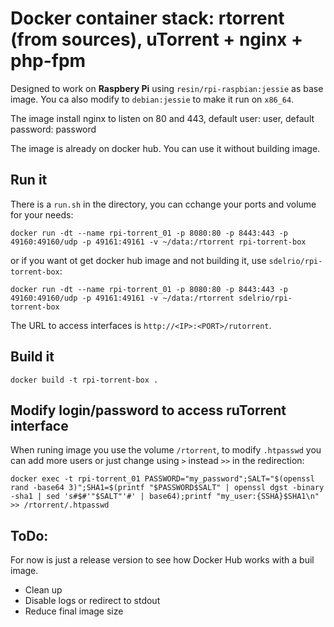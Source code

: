 
# Docker container stack: rtorrent (from sources), uTorrent + nginx + php-fpm 

Designed to work on **Raspbery Pi** using `resin/rpi-raspbian:jessie` as base image. You ca also modify to `debian:jessie` to make it run on `x86_64`.

The image install nginx to listen on 80 and 443, default user: user, default password: password

The image is already on docker hub. You can use it without building image.


## Run it

There is a `run.sh` in the directory, you can cchange your ports and volume for your needs:

```
docker run -dt --name rpi-torrent_01 -p 8080:80 -p 8443:443 -p 49160:49160/udp -p 49161:49161 -v ~/data:/rtorrent rpi-torrent-box
```

or if you want ot get docker hub image and not building it, use `sdelrio/rpi-torrent-box`:

```
docker run -dt --name rpi-torrent_01 -p 8080:80 -p 8443:443 -p 49160:49160/udp -p 49161:49161 -v ~/data:/rtorrent sdelrio/rpi-torrent-box
```

The URL to access interfaces is `http://<IP>:<PORT>/rutorrent`.

## Build it

```
docker build -t rpi-torrent-box .
```

## Modify login/password to access ruTorrent interface

When runing image you use the volume `/rtorrent`, to modify `.htpasswd` you can add more users or just change using `>` instead `>>` in the redirection:

```
docker exec -t rpi-torrent_01 PASSWORD="my_password";SALT="$(openssl rand -base64 3)";SHA1=$(printf "$PASSWORD$SALT" | openssl dgst -binary -sha1 | sed 's#$#'"$SALT"'#' | base64);printf "my_user:{SSHA}$SHA1\n" >> /rtorrent/.htpasswd
```

## ToDo:

For now is just a release version to see how Docker Hub works with a buil image.

- Clean up
- Disable logs or redirect to stdout
- Reduce final image size
